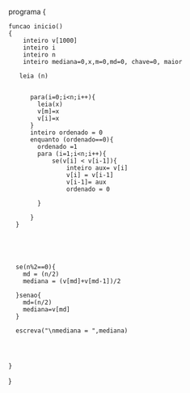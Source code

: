 

programa
{
	
	funcao inicio()
	{
		inteiro v[1000]
		inteiro i
		inteiro n
		inteiro mediana=0,x,m=0,md=0, chave=0, maior

       leia (n)

 
    	  para(i=0;i<n;i++){	
          	leia(x)
          	v[m]=x
          	v[i]=x
          }
          inteiro ordenado = 0 
          enquanto (ordenado==0){
          	ordenado =1
          	para (i=1;i<n;i++){
          		se(v[i] < v[i-1]){
          			inteiro aux= v[i]
          			v[i] = v[i-1] 
          			v[i-1]= aux
          			ordenado = 0          	
          			
          	}

          }
      }





      se(n%2==0){
      	md = (n/2)
      	mediana = (v[md]+v[md-1])/2

      }senao{
      	md=(n/2)
      	mediana=v[md]
      }

      escreva("\nmediana = ",mediana)


	

	} 
	

}
